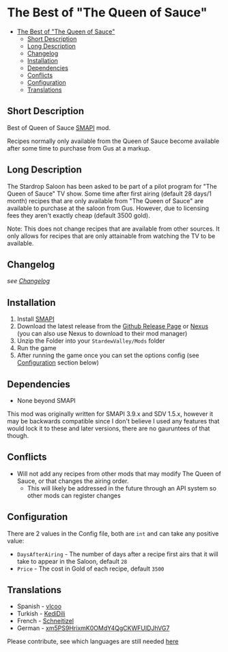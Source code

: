 # The Best of "The Queen of Sauce"

<!-- TOC -->

- [The Best of "The Queen of Sauce"](#the-best-of-the-queen-of-sauce)
    - [Short Description](#short-description)
    - [Long Description](#long-description)
    - [Changelog](#changelog)
    - [Installation](#installation)
    - [Dependencies](#dependencies)
    - [Conflicts](#conflicts)
    - [Configuration](#configuration)
    - [Translations](#translations)

<!-- /TOC -->

## Short Description
Best of Queen of Sauce [SMAPI](https://smapi.io) mod.

Recipes normally only available from the Queen of Sauce become available after some time to purchase from Gus at a markup.

## Long Description

The Stardrop Saloon has been asked to be part of a pilot program for "The Queen of Sauce" TV show. Some time after first airing (default 28 days/1 month) recipes that are only available from "The Queen of Sauce" are available to purchase at the saloon from Gus. However, due to licensing fees they aren't exactly cheap (default 3500 gold).

Note: This does not change recipes that are available from other sources. It only allows for recipes that are only attainable from watching the TV to be available. 

## Changelog

*see [Changelog](CHANGELOG.md)*

## Installation

1. Install [SMAPI](https://smapi.io)
2. Download the latest release from the [Github Release Page](https://github.com/Bpendragon/Best-of-Queen-of-Sauce/releases/) or [Nexus](https://www.nexusmods.com/stardewvalley/mods/7985?tab=files) (you can also use Nexus to download to their mod manager)
3. Unzip the Folder into your `StardewValley/Mods` folder
4. Run the game
5. After running the game once you can set the options config (see [Configuration](#configuration) section below)

## Dependencies

* None beyond SMAPI

This mod was originally written for SMAPI 3.9.x and SDV 1.5.x, however it may be backwards compatible since I don't believe I used any features that would lock it to these and later versions, there are no gauruntees of that though.

## Conflicts

* Will not add any recipes from other mods that may modify The Queen of Sauce, or that changes the airing order.
  * This will likely be addressed in the future through an API system so other mods can register changes

## Configuration

There are 2 values in the Config file, both are `int` and can take any positive value:

* `DaysAfterAiring` - The number of days after a recipe first airs that it will take to appear in the Saloon, default `28`
* `Price` - The cost in Gold of each recipe, default `3500`

## Translations

* Spanish - [vlcoo](https://github.com/vlcoo)
* Turkish - [KediDili](https://github.com/KediDili)
* French  - [Schneitizel](https://github.com/Schneitizel) 
* German - [xm5PS9HrixmK0OMdY4QgCKWFUIDJhVG7](https://github.com/xm5PS9HrixmK0OMdY4QgCKWFUIDJhVG7)

Please contribute, see which languages are still needed [here](https://github.com/StardewModders/mod-translations/issues/39)
